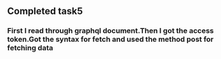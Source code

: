 <h2>Completed task5</h2>
<h3>First  I read through graphql document.Then I got the access token.Got the syntax for fetch and used the method post for fetching data</h3> 
